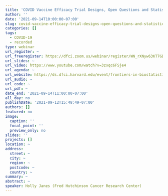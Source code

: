 ```yaml
---
title: 'COVID Vaccine Efficacy Trial Designs, Open Questions and Statistical Challenges '
author: ''
date: '2021-09-14T10:00:00-07:00'
slug: covid-vaccine-efficacy-trial-designs-open-questions-and-statistical-challenges
categories: []
tags:
  - COVID-19
  - recorded
type: webinar
url_register: ~
url_freeregister: https://dfci.zoom.us/webinar/register/WN_rXNyw63KT7GDsuH9Q-E5Bg
url_slides: ~
url_video: https://www.youtube.com/watch?v=3zxqc6FSje4
url_agenda: ~
url_website: https://ds.dfci.harvard.edu/event/frontiers-in-biostatistics-holly-janes/
url_audio: ~
url_code: ~
url_pdf: ~
date_end: '2021-09-14T11:00:00-07:00'
all_day: no
publishDate: '2021-09-12T15:48:49-07:00'
authors: []
featured: no
image:
  caption: ''
  focal_point: ''
  preview_only: no
slides: ''
projects: []
location: ~
address:
  street: ~
  city: ~
  region: ~
  postcode: ~
  country: ~
summary: ~
abstract: ~
speaker: Holly Janes (Fred Hutchinson Cancer Research Center)
---
```

<!--more-->
